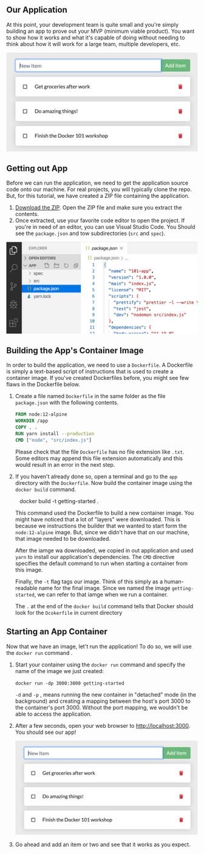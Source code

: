 ## Our Application

At this point, your development team is quite small and you're simply building an app to prove out your MVP (minimum viable product). You want to show how it works and what it's capable of doing without needing to think about how it will work for a large team, multiple developers, etc.

![Todo List Manager Screenshot](todo-list-sample.png)



## Getting out App

Before we can run the application, we need to get the application source code onto our machine. For real projects, you will typically clone the repo. But, for this tutorial, we have created a ZIP file containing the application.

1. [Download the ZIP](/assets/app.zip). Open the ZIP file and make sure you extract the contents.
2. Once extracted, use your favorite code editor to open the project. If you're in need of an editor, you can use Visual Studio Code. You Should see the ```package.json``` and tow subdirectories (```src``` and ```spec```).

![Screenshot of Visual Studio Code opened with the app loaded](ide-screenshot.png)



## Building the App's Container Image

In order to build the application, we need to use a ```Dockerfile```. A Dockerfile is simply a text-based script of instructions that is used to create a container image. If you've created Dockerfiles before, you might see few flaws in the Dockerfile below.

1. Create a file named  ```Dockerfile``` in the same folder as the file ```package.json``` with the following contents.  

   ```dockerfile
   FROM node:12-alpine
   WORKDIR /app
   COPY . .
   RUN yarn install --production
   CMD ["node", "src/index.js"]
   ```

   Please check that the file ```Dockerfile``` has no file extension like ```.txt```. Some editors may append this file extension automatically and this would result in an error in the next step.

2. If you haven't already done so, open a terminal and go to the `app` directory with the `Dockerfile`. Now build the container image using the `docker build` command.

   `` `` docker build -t getting-started .

   This command used the Dockerfile to build a new container image. You might have noticed that a lot of "layers" were downloaded. This is because we instructions the builder that we wanted to start form the `node:12-alpine` image. But, since we didn't have that on our machine, that image needed to be downloaded.

   After the iamge wa downloaded, we copied in out application and used `yarn` to install our application's dependencies. The `CMD` directive specifies the default command to run when starting a container from this image.

   Finally, the `-t` flag tags our image. Think of this simply as a human-readable name for the final image. Since we named the image `getting-started`, we can refer to that iamge when we run a container.

   The `.` at the end of the `docker build` command tells that Docker should look for the `Dcokerfile` in current directory

## Starting an App Container

Now that we have an image, let't run the application! To do so, we will use the `docker run` command .

1. Start your container using the `docker run` command and specify the name of the image we just created:

   `docker run -dp 3000:3000 getting-started`

   `-d` and `-p` , means running the new container in "detached" mode (in the background) and creating a mapping between the host's port 3000 to the container's port 3000. Without the port mapping, we wouldn't be able to access the application.

2. After a few seconds, open your web browser to [http://localhost:3000](http://localhost:3000). You should see our app! 

   ![Todo List Manager Screenshot](todo-list-sample.png)

3. Go ahead and add an item or two and see that it works as you expect.


